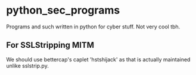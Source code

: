 # python_sec_programs
Programs and such written in python for cyber stuff. Not very cool tbh.

## For SSLStripping MITM
We should use bettercap's caplet 'hstshijack'
as that is actually maintained unlike sslstrip.py.